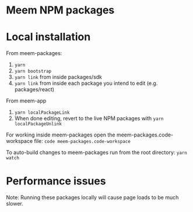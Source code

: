 # Meem NPM packages

# Local installation

From meem-packages:

1. `yarn`
2. `yarn bootstrap`
3. `yarn link` from inside packages/sdk
4. `yarn link` from inside each package you intend to edit (e.g. packages/react)

From meem-app

1. `yarn localPackageLink`
2. When done editing, revert to the live NPM packages with `yarn localPackageUnlink`

For working inside meem-packages open the meem-packages.code-workspace file:
`code meem-packages.code-workspace`

To auto-build changes to meem-packages run from the root directory:
`yarn watch`

# Performance issues

Note: Running these packages locally will cause page loads to be much slower.
